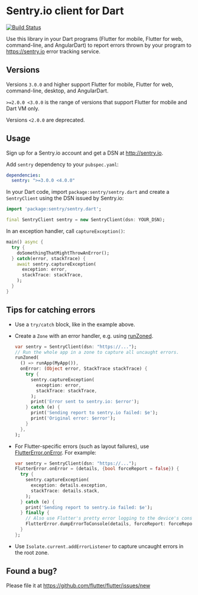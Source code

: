 # Sentry.io client for Dart

[![Build Status](https://travis-ci.org/flutter/sentry.svg?branch=master)](https://travis-ci.org/flutter/sentry)

Use this library in your Dart programs (Flutter for mobile, Flutter for web,
command-line, and AngularDart) to report errors thrown by your program to
https://sentry.io error tracking service.

## Versions

Versions `3.0.0` and higher support Flutter for mobile, Flutter for web,
command-line, desktop, and AngularDart.

`>=2.0.0 <3.0.0` is the range of versions that support Flutter for mobile and
Dart VM only.

Versions `<2.0.0` are deprecated.

## Usage

Sign up for a Sentry.io account and get a DSN at http://sentry.io.

Add `sentry` dependency to your `pubspec.yaml`:

```yaml
dependencies:
  sentry: ">=3.0.0 <4.0.0"
```

In your Dart code, import `package:sentry/sentry.dart` and create a `SentryClient` using the DSN issued by Sentry.io:

```dart
import 'package:sentry/sentry.dart';

final SentryClient sentry = new SentryClient(dsn: YOUR_DSN);
```

In an exception handler, call `captureException()`:

```dart
main() async {
  try {
    doSomethingThatMightThrowAnError();
  } catch(error, stackTrace) {
    await sentry.captureException(
      exception: error,
      stackTrace: stackTrace,
    );
  }
}
```

## Tips for catching errors

- Use a `try/catch` block, like in the example above.
- Create a `Zone` with an error handler, e.g. using [runZoned][run_zoned].

  ```dart
  var sentry = SentryClient(dsn: "https://...");
  // Run the whole app in a zone to capture all uncaught errors.
  runZoned(
    () => runApp(MyApp()),
    onError: (Object error, StackTrace stackTrace) {
      try {
        sentry.captureException(
          exception: error,
          stackTrace: stackTrace,
        );
        print('Error sent to sentry.io: $error');
      } catch (e) {
        print('Sending report to sentry.io failed: $e');
        print('Original error: $error');
      }
    },
  );
  ```
- For Flutter-specific errors (such as layout failures), use [FlutterError.onError][flutter_error]. For example:

  ```dart
  var sentry = SentryClient(dsn: "https://...");
  FlutterError.onError = (details, {bool forceReport = false}) {
    try {
      sentry.captureException(
        exception: details.exception,
        stackTrace: details.stack,
      );
    } catch (e) {
      print('Sending report to sentry.io failed: $e');
    } finally {
      // Also use Flutter's pretty error logging to the device's console.
      FlutterError.dumpErrorToConsole(details, forceReport: forceReport);
    }
  };
  ```
- Use `Isolate.current.addErrorListener` to capture uncaught errors
  in the root zone.

[run_zoned]: https://api.dartlang.org/stable/dart-async/runZoned.html
[flutter_error]: https://docs.flutter.io/flutter/foundation/FlutterError/onError.html

## Found a bug?

Please file it at https://github.com/flutter/flutter/issues/new
